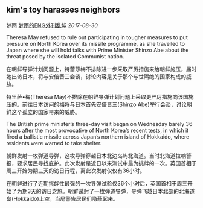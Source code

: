 ## kim's toy harasses neighbors

梦雨 [梦雨的ENG外刊乱炖](javascript:void(0);) *2017-08-30*

Theresa May refused to rule out participating in tougher measures to put pressure on North Korea over its missile programme, as she travelled to Japan where she will hold talks with Prime Minister Shinzo Abe about the threat posed by the isolated Communist nation.

在朝鲜导弹计划问题上，特蕾莎梅不排除进一步采取严厉措施来给朝鲜施压，届时她出访日本，将与安倍晋三会谈，讨论内容是关于那个与世隔绝的国家构成的威胁。

特里萨•梅(Theresa May)不排除在朝鲜导弹计划问题上采取更严厉措施向该国施压的。前往日本访问的梅将与日本首先安倍晋三(Shinzo Abe)举行会谈，讨论朝鲜这个孤立的国家带来的威胁。

The British prime minister’s three-day visit began on Wednesday barely 36 hours after the most provocative of North Korea’s recent tests, in which it fired a ballistic missile across Japan’s northern island of Hokkaido, where residents were warned to take shelter.

朝鲜发射一枚弹道导弹，这枚导弹穿越日本北边岛屿北海道。当时北海道拉响警报，要求居民寻找庇护。此次发射是近日以来测试中最为挑衅的一次。英国首相于周三开始为期三天的访日行程，离此次发射仅仅有36小时。

在朝鲜进行了近期挑衅性最强的一次导弹试验仅36个小时后，英国首相于周三开始了为期3天的访日之旅。朝鲜试射了一枚弹道导弹，导弹飞越日本北部的北海道岛(Hokkaido)上空，当局警告居民们隐蔽起来。







